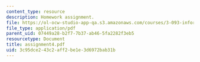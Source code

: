 ```yaml
---
content_type: resource
description: Homework assignment.
file: https://ol-ocw-studio-app-qa.s3.amazonaws.com/courses/3-093-information-exploration-becoming-a-savvy-scholar-fall-2006/3c95dce243c2aff2be1e3d6972bab31b_assignment4.pdf
file_type: application/pdf
parent_uid: 07449a28-b2f7-7b37-ab46-5fa2282f3eb5
resourcetype: Document
title: assignment4.pdf
uid: 3c95dce2-43c2-aff2-be1e-3d6972bab31b
---
```

